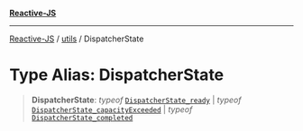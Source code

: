 [**Reactive-JS**](../../README.md)

***

[Reactive-JS](../../README.md) / [utils](../README.md) / DispatcherState

# Type Alias: DispatcherState

> **DispatcherState**: *typeof* [`DispatcherState_ready`](../variables/DispatcherState_ready.md) \| *typeof* [`DispatcherState_capacityExceeded`](../variables/DispatcherState_capacityExceeded.md) \| *typeof* [`DispatcherState_completed`](../variables/DispatcherState_completed.md)
